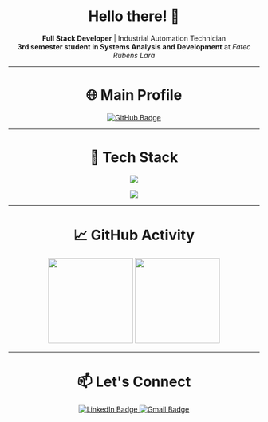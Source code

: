 <h1 align="center">Hello there! 🖖</h1>

<p align="center">
  <strong>Full Stack Developer</strong> | Industrial Automation Technician<br>
  <strong>3rd semester student in Systems Analysis and Development</strong> at <em>Fatec Rubens Lara</em>
</p>

---

<h1 align="center">🌐 Main Profile</h1>

<p align="center">
  <a href="https://github.com/GB-saraiva">
    <img src="https://img.shields.io/badge/-GitHub-181717?style=for-the-badge&logo=github&logoColor=white" alt="GitHub Badge"/>
  </a>
</p>

---

<h1 align="center">🧰 Tech Stack</h1>

<p align="center">
  <img src="https://skillicons.dev/icons?i=blank,javascript,react,redux,nodejs,express,webpack,tailwind,bootstrap,html,css,git,npm,vscode" />
</p>
<p align="center">
  <img src="https://skillicons.dev/icons?i=py,mongodb,mysql,firebase,postman,figma,dotnet,cs,cpp,c,redis,regex,bash,blank" />
</p>

---

<h1 align="center">📈 GitHub Activity</h1>

<p align="center">
  <img src="https://github-readme-stats.vercel.app/api?username=gabriel-saraiva-flooxai&show_icons=true&hide_border=true&theme=dracula&include_all_commits=true" height="170" />
  <img src="https://github-readme-stats.vercel.app/api/top-langs/?username=gabriel-saraiva-flooxai&theme=dracula&hide_border=true&layout=compact" height="170" />
</p>

---

<h1 align="center">📫 Let's Connect</h1>

<p align="center">
  <a href="https://www.linkedin.com/in/gabriel-saraiva-567718284/">
    <img src="https://img.shields.io/badge/-LinkedIn-0A66C2?style=for-the-badge&logo=linkedin&logoColor=white" alt="LinkedIn Badge"/>
  </a>
  <a href="mailto:gabriel.saraiva.flooxai@gmail.com">
    <img src="https://img.shields.io/badge/-Gmail-EA4335?style=for-the-badge&logo=gmail&logoColor=white" alt="Gmail Badge"/>
  </a>
</p>
